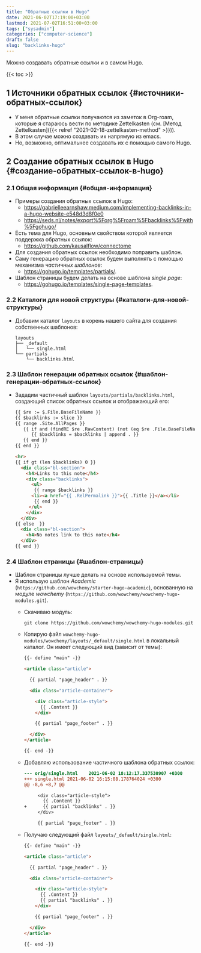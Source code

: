 ```yaml
---
title: "Обратные ссылки в Hugo"
date: 2021-06-02T17:19:00+03:00
lastmod: 2021-07-02T16:51:00+03:00
tags: ["sysadmin"]
categories: ["computer-science"]
draft: false
slug: "backlinks-hugo"
---
```


Можно создавать обратные ссылки и в самом Hugo.

<!--more-->

{{< toc >}}


## <span class="section-num">1</span> Источники обратных ссылок {#источники-обратных-ссылок}

-   У меня обратные ссылки получаются из заметок в Org-roam, которые я стараюсь вести по методике Zettelkasten (см. [Метод Zettelkasten]({{< relref "2021-02-18-zettelkasten-method" >}})).
-   В этом случае можно создавать их напрямую из emacs.
-   Но, возможно, оптимальнее создавать их с помощью самого Hugo.


## <span class="section-num">2</span> Создание обратных ссылок в Hugo {#создание-обратных-ссылок-в-hugo}


### <span class="section-num">2.1</span> Общая информация {#общая-информация}

-   Примеры создания обратных ссылок в Hugo:
    -   <https://gabrielleearnshaw.medium.com/implementing-backlinks-in-a-hugo-website-e548d3d8f0e0>
    -   <https://seds.nl/notes/export%5Forg%5Froam%5Fbacklinks%5Fwith%5Fgohugo/>
-   Есть тема для Hugo, основным свойством которой является поддержка обратных ссылок:
    -   <https://github.com/kausalflow/connectome>
-   Для создания обратных ссылок необходимо поправить шаблон.
-   Саму генерацию обратных ссылок будем выполнять с помощью механизма _частичных шаблонов_:
    -   <https://gohugo.io/templates/partials/>.
-   Шаблон страницы будем делать на основе шаблона _single page_:
    -   <https://gohugo.io/templates/single-page-templates>.


### <span class="section-num">2.2</span> Каталоги для новой структуры {#каталоги-для-новой-структуры}

-   Добавим каталог `layouts` в корень нашего сайта для создания собственных шаблонов:

    ```shell
    layouts
    ├── _default
    │   └── single.html
    └── partials
        └── backlinks.html
    ```


### <span class="section-num">2.3</span> Шаблон генерации обратных ссылок {#шаблон-генерации-обратных-ссылок}

-   Зададим частичный шаблон `layouts/partials/backlinks.html`, создающий список обратных ссылок и отображающий его:

    ```html
    {{ $re := $.File.BaseFileName }}
    {{ $backlinks := slice }}
    {{ range .Site.AllPages }}
       {{ if and (findRE $re .RawContent) (not (eq $re .File.BaseFileName)) }}
          {{ $backlinks = $backlinks | append . }}
       {{ end }}
    {{ end }}

    <hr>
    {{ if gt (len $backlinks) 0 }}
      <div class="bl-section">
        <h4>Links to this note</h4>
        <div class="backlinks">
          <ul>
           {{ range $backlinks }}
    	  <li><a href="{{ .RelPermalink }}">{{ .Title }}</a></li>
           {{ end }}
         </ul>
        </div>
      </div>
    {{ else  }}
      <div class="bl-section">
        <h4>No notes link to this note</h4>
      </div>
    {{ end }}
    ```


### <span class="section-num">2.4</span> Шаблон страницы {#шаблон-страницы}

-   Шаблон страницы лучше делать на основе используемой темы.
-   Я использую шаблон _Academic_ (`https://github.com/wowchemy/starter-hugo-academic`), основанную на модуле _wowchemy_ (`https://github.com/wowchemy/wowchemy-hugo-modules.git`).
    -   Скачиваю модуль:

        ```shell
        git clone https://github.com/wowchemy/wowchemy-hugo-modules.git
        ```
    -   Копирую файл `wowchemy-hugo-modules/wowchemy/layouts/_default/single.html` в локальный каталог. Он имеет следующий вид (зависит от темы):

        ```html
        {{- define "main" -}}

        <article class="article">

          {{ partial "page_header" . }}

          <div class="article-container">

            <div class="article-style">
              {{ .Content }}
            </div>

            {{ partial "page_footer" . }}

          </div>
        </article>

        {{- end -}}
        ```
    -   Добавляю использование частичного шаблона обратных ссылок:

        ```diff
        --- orig/single.html	2021-06-02 18:12:17.337530907 +0300
        +++ single.html	2021-06-02 16:15:08.178764024 +0300
        @@ -8,6 +8,7 @@

             <div class="article-style">
               {{ .Content }}
        ​+      {{ partial "backlinks" . }}
             </div>

             {{ partial "page_footer" . }}
        ```
    -   Получаю следующий файл `layouts/_default/single.html`:

        ```html
        {{- define "main" -}}

        <article class="article">

          {{ partial "page_header" . }}

          <div class="article-container">

            <div class="article-style">
              {{ .Content }}
              {{ partial "backlinks" . }}
            </div>

            {{ partial "page_footer" . }}

          </div>
        </article>

        {{- end -}}
        ```
